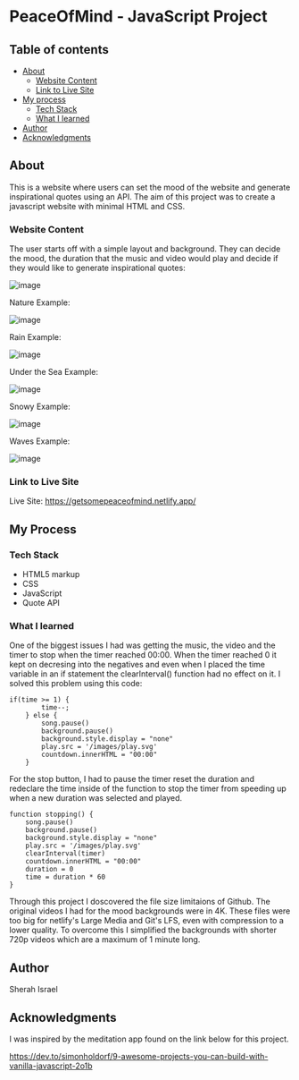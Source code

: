 # PeaceOfMind - JavaScript Project

## Table of contents

- [About](#about)
  - [Website Content](#website-content)
  - [Link to Live Site](#link-to-live-site)
- [My process](#my-process)
  - [Tech Stack](#tech-stack)
  - [What I learned](#what-i-learned)
- [Author](#author)
- [Acknowledgments](#acknowledgments)

## About

This is a website where users can set the mood of the website and generate inspirational quotes using an API. The aim of this project was to 
create a javascript website with minimal HTML and CSS.

### Website Content

The user starts off with a simple layout and background. They can decide the mood, the duration that the music and video would 
play and decide if they would like to generate inspirational quotes:

![image](https://github.com/SherahIsrael/PeaceOfMind/assets/125824475/35378aed-26ae-4a40-8961-a0b8aae0aa04)

Nature Example:

![image](https://github.com/SherahIsrael/PeaceOfMind/assets/125824475/33a54caf-9a75-4663-b095-92bc756150af)

Rain Example:

![image](https://github.com/SherahIsrael/PeaceOfMind/assets/125824475/37de6aa9-98c0-4989-9ea5-0b64562faf3d)

Under the Sea Example:

![image](https://github.com/SherahIsrael/PeaceOfMind/assets/125824475/fff4a5b4-010c-4a84-850c-774975ee06ba)

Snowy Example:

![image](https://github.com/SherahIsrael/PeaceOfMind/assets/125824475/95dfc752-962b-4da4-8bdf-d990f74c09e7)

Waves Example:

![image](https://github.com/SherahIsrael/PeaceOfMind/assets/125824475/114a53c0-8a23-4fc8-a9d7-0bc911bcd98f)

### Link to Live Site

Live Site: https://getsomepeaceofmind.netlify.app/

## My Process

### Tech Stack

- HTML5 markup
- CSS
- JavaScript
- Quote API

### What I learned

One of the biggest issues I had was getting the music, the video and the timer to stop when the timer reached 00:00. When the timer 
reached 0 it kept on decresing into the negatives and even when I placed the time variable in an if statement the clearInterval()
function had no effect on it. I solved this problem using this code:

```
if(time >= 1) {
        time--;
    } else {
        song.pause()
        background.pause()
        background.style.display = "none"
        play.src = '/images/play.svg'
        countdown.innerHTML = "00:00"
    }
```

For the stop button, I had to pause the timer reset the duration and redeclare the time inside of the function to stop the timer from
speeding up when a new duration was selected and played.

```
function stopping() {
    song.pause()
    background.pause()
    background.style.display = "none"
    play.src = '/images/play.svg'
    clearInterval(timer)
    countdown.innerHTML = "00:00"
    duration = 0
    time = duration * 60
}
```

Through this project I doscovered the file size limitaions of Github. The original videos I had for the mood backgrounds were in 4K.
These files were too big for netlify's Large Media and Git's LFS, even with compression to a lower quality. To overcome this I 
simplified the backgrounds with shorter 720p videos which are a maximum of 1 minute long.

## Author 

Sherah Israel

## Acknowledgments

I was inspired by the meditation app found on the link below for this project.

https://dev.to/simonholdorf/9-awesome-projects-you-can-build-with-vanilla-javascript-2o1b
